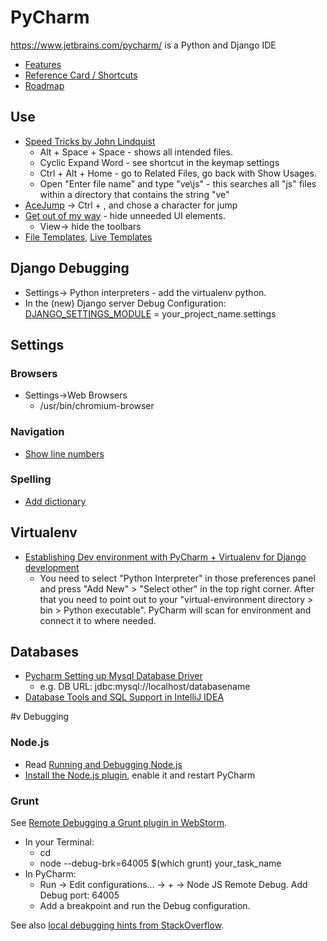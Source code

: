 # PyCharm

https://www.jetbrains.com/pycharm/ is a Python and Django IDE

* [Features](https://www.jetbrains.com/pycharm/features/index.html)
* [Reference Card / Shortcuts](https://www.jetbrains.com/pycharm/docs/PyCharm_ReferenceCard.pdf)
* [Roadmap](http://confluence.jetbrains.com/display/PYH/PyCharm+development+roadmap)

## Use
* [Speed Tricks by John Lindquist](https://www.youtube.com/watch?v=ATPqj94ctLs)
    * Alt + Space + Space - shows all intended files.
    * Cyclic Expand Word - see shortcut in the keymap settings
    * Ctrl + Alt + Home - go to Related Files, go back with Show Usages.
    * Open "Enter file name" and type "ve\js" - this searches all "js" files within a directory that contains the string "ve"
* [AceJump](http://johnlindquist.com/2012/08/14/ace_jump.html) -> Ctrl + , and chose a character for jump
* [Get out of my way](https://www.youtube.com/watch?v=GEwjDeof1ak) - hide unneeded UI elements.
    * View-> hide the toolbars
* [File Templates](https://www.youtube.com/watch?v=DvwwbMTK0N8), [Live Templates](https://www.youtube.com/watch?v=ZxaVNGSax80)

## Django Debugging
* Settings-> Python interpreters - add the virtualenv python.
* In the (new) Django server Debug Configuration: [DJANGO_SETTINGS_MODULE](http://stackoverflow.com/a/14428951/2510374) = your_project_name.settings

## Settings

### Browsers
* Settings->Web Browsers
    * /usr/bin/chromium-browser

### Navigation
* [Show line numbers](http://stackoverflow.com/a/15781866/2510374)

### Spelling
* [Add dictionary](https://chukovskij.wordpress.com/2010/04/27/install-russian-spellchecker-dictionary-for-intellij-ide/)

## Virtualenv
* [Establishing Dev environment with PyCharm + Virtualenv for Django development](http://garmoncheg.blogspot.de/2012/01/establishing-dev-environment-with.html)
    * You need to select "Python Interpreter" in those preferences panel and press "Add New" > "Select other" in the top right corner. After that you need to point out to your "virtual-environment directory > bin > Python executable". PyCharm will scan for environment and connect it to where needed.

## Databases
* [Pycharm Setting up Mysql Database Driver](http://stackoverflow.com/questions/14302887/pycharm-setting-up-mysql-database-driver)
    * e.g. DB URL: jdbc:mysql://localhost/databasename
* [Database Tools and SQL Support in IntelliJ IDEA](https://www.youtube.com/watch?v=P3C0iO1yqhk)

#v Debugging

### Node.js
* Read [Running and Debugging Node.js](https://www.jetbrains.com/pycharm/webhelp/running-and-debugging-node-js.html)
* [Install the Node.js plugin](https://www.jetbrains.com/pycharm/webhelp/running-and-debugging-node-js.html), enable it and restart PyCharm

### Grunt
See [Remote Debugging a Grunt plugin in WebStorm](http://habrahabr.ru/post/170441/).
* In your Terminal:
    * cd <path to Gruntfile>
    * node --debug-brk=64005 $(which grunt) your_task_name
* In PyCharm:
    * Run → Edit configurations… → + → Node JS Remote Debug. Add Debug port: 64005
    * Add a breakpoint and run the Debug configuration.

See also [local debugging hints from StackOverflow](http://stackoverflow.com/questions/17043484/grunt-debugging-from-webstorm).
